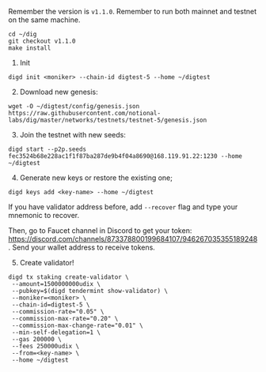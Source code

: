 Remember the version is `v1.1.0`. Remember to run both mainnet and testnet on the same machine.
```
cd ~/dig
git checkout v1.1.0
make install
```
1. Init
```
digd init <moniker> --chain-id digtest-5 --home ~/digtest
```
2. Download new genesis:
```
wget -O ~/digtest/config/genesis.json https://raw.githubusercontent.com/notional-labs/dig/master/networks/testnets/testnet-5/genesis.json
```
3. Join the testnet with new seeds:
```
digd start --p2p.seeds fec3524b68e228ac1f1f87ba287de9b4f04a8690@168.119.91.22:1230 --home ~/digtest
```
4. Generate new keys or restore the existing one;
```
digd keys add <key-name> --home ~/digtest
```
If you have validator address before, add `--recover` flag and type your mnemonic to recover.

Then, go to Faucet channel in Discord to get your token: https://discord.com/channels/873378800199684107/946267035355189248. Send your wallet address to receive tokens.

5. Create validator! 
 ```
 digd tx staking create-validator \
  --amount=1500000000udix \
  --pubkey=$(digd tendermint show-validator) \
  --moniker=<moniker> \
  --chain-id=digtest-5 \
  --commission-rate="0.05" \
  --commission-max-rate="0.20" \
  --commission-max-change-rate="0.01" \
  --min-self-delegation=1 \
  --gas 200000 \
  --fees 250000udix \
  --from=<key-name> \
  --home ~/digtest
 ```
